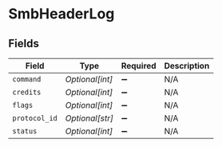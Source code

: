 # SmbHeaderLog


## Fields

| Field              | Type               | Required           | Description        |
| ------------------ | ------------------ | ------------------ | ------------------ |
| `command`          | *Optional[int]*    | :heavy_minus_sign: | N/A                |
| `credits`          | *Optional[int]*    | :heavy_minus_sign: | N/A                |
| `flags`            | *Optional[int]*    | :heavy_minus_sign: | N/A                |
| `protocol_id`      | *Optional[str]*    | :heavy_minus_sign: | N/A                |
| `status`           | *Optional[int]*    | :heavy_minus_sign: | N/A                |